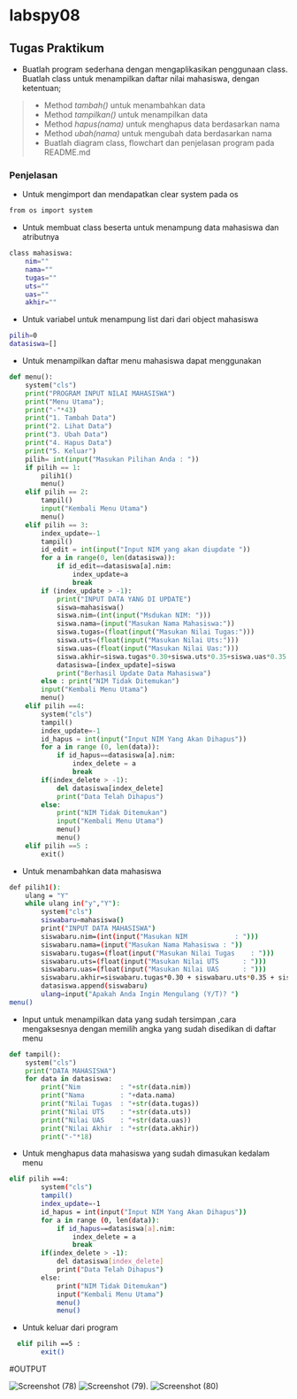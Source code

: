 # labspy08

## Tugas Praktikum
- Buatlah program sederhana dengan mengaplikasikan penggunaan class. Buatlah class untuk menampilkan daftar nilai mahasiswa, dengan ketentuan;
> - Method *tambah()* untuk menambahkan data
> - Method *tampilkan()* untuk menampilkan data
> - Method *hapus(nama)* untuk menghapus data berdasarkan nama
> - Method *ubah(nama)* untuk mengubah data berdasarkan nama
> - Buatlah diagram class, flowchart dan penjelasan program pada README.md

### Penjelasan
- Untuk mengimport dan mendapatkan clear system pada os
```bash
from os import system
```

- Untuk membuat class beserta untuk menampung data mahasiswa dan atributnya
```bash
class mahasiswa:
    nim=""
    nama=""
    tugas=""
    uts=""
    uas=""
    akhir=""
```

- Untuk variabel untuk menampung list dari dari object mahasiswa
```bash
pilih=0
datasiswa=[]
```

- Untuk menampilkan daftar menu mahasiswa dapat menggunakan
```python
def menu():
    system("cls")
    print("PROGRAM INPUT NILAI MAHASISWA")
    print("Menu Utama");
    print("-"*43)
    print("1. Tambah Data")
    print("2. Lihat Data")
    print("3. Ubah Data")
    print("4. Hapus Data")
    print("5. Keluar")
    pilih= int(input("Masukan Pilihan Anda : "))
    if pilih == 1:
        pilih1()
        menu()
    elif pilih == 2:
        tampil()
        input("Kembali Menu Utama")
        menu()
    elif pilih == 3:
        index_update=-1
        tampil()
        id_edit = int(input("Input NIM yang akan diupdate "))
        for a in range(0, len(datasiswa)):
            if id_edit==datasiswa[a].nim:
                index_update=a
                break
        if (index_update > -1):
            print("INPUT DATA YANG DI UPDATE")
            siswa=mahasiswa()
            siswa.nim=(int(input("Msdukan NIM: ")))
            siswa.nama=(input("Masukan Nama Mahasiswa:"))
            siswa.tugas=(float(input("Masukan Nilai Tugas:")))
            siswa.uts=(float(input("Masukan Nilai Uts:")))
            siswa.uas=(float(input("Masukan Nilai Uas:")))
            siswa.akhir=siswa.tugas*0.30+siswa.uts*0.35+siswa.uas*0.35
            datasiswa=[index_update]=siswa
            print("Berhasil Update Data Mahasiswa")
        else : print("NIM Tidak Ditemukan")
        input("Kembali Menu Utama")
        menu()
    elif pilih ==4:
        system("cls")
        tampil()
        index_update=-1
        id_hapus = int(input("Input NIM Yang Akan Dihapus"))
        for a in range (0, len(data)):
            if id_hapus==datasiswa[a].nim:
                index_delete = a
                break
        if(index_delete > -1):
            del datasiswa[index_delete]
            print("Data Telah Dihapus")
        else: 
            print("NIM Tidak Ditemukan")
            input("Kembali Menu Utama")
            menu()
            menu()
    elif pilih ==5 :
        exit()
```

- Untuk menambahkan data mahasiswa
```bash
def pilih1():
    ulang = "Y"
    while ulang in("y","Y"):
        system("cls")
        siswabaru=mahasiswa()
        print("INPUT DATA MAHASISWA")
        siswabaru.nim=(int(input("Masukan NIM            : ")))
        siswabaru.nama=(input("Masukan Nama Mahasiswa : "))
        siswabaru.tugas=(float(input("Masukan Nilai Tugas    : ")))
        siswabaru.uts=(float(input("Masukan Nilai UTS      : ")))
        siswabaru.uas=(float(input("Masukan Nilai UAS      : ")))
        siswabaru.akhir=siswabaru.tugas*0.30 + siswabaru.uts*0.35 + siswabaru.uas*0.35
        datasiswa.append(siswabaru)
        ulang=input("Apakah Anda Ingin Mengulang (Y/T)? ")
menu()
```

- Input untuk menampilkan data yang sudah tersimpan ,cara mengaksesnya dengan memilih angka yang sudah disedikan di daftar menu
```python
def tampil():
    system("cls")
    print("DATA MAHASISWA")
    for data in datasiswa:
        print("Nim          : "+str(data.nim)) 
        print("Nama         : "+data.nama)
        print("Nilai Tugas  : "+str(data.tugas))
        print("Nilai UTS    : "+str(data.uts))
        print("Nilai UAS    : "+str(data.uas))
        print("Nilai Akhir  : "+str(data.akhir))
        print("-"*18)
```

- Untuk menghapus data mahasiswa yang sudah dimasukan kedalam menu
```bash
elif pilih ==4:
        system("cls")
        tampil()
        index_update=-1
        id_hapus = int(input("Input NIM Yang Akan Dihapus"))
        for a in range (0, len(data)):
            if id_hapus==datasiswa[a].nim:
                index_delete = a
                break
        if(index_delete > -1):
            del datasiswa[index_delete]
            print("Data Telah Dihapus")
        else: 
            print("NIM Tidak Ditemukan")
            input("Kembali Menu Utama")
            menu()
            menu()
```

- Untuk keluar dari program
```bash
  elif pilih ==5 :
        exit()
```


#OUTPUT

![Screenshot (78)](https://user-images.githubusercontent.com/92736847/146949586-6633abd7-4fff-4053-93ec-7efc31c9cc37.png)
![Screenshot (79)](https://user-images.githubusercontent.com/92736847/146949566-6ad6f9c3-cb04-40cd-8b7f-8e11cc70e463.png).
![Screenshot (80)](https://user-images.githubusercontent.com/92736847/146949622-c5e4e991-4ded-4a84-957c-8109af634696.png)

